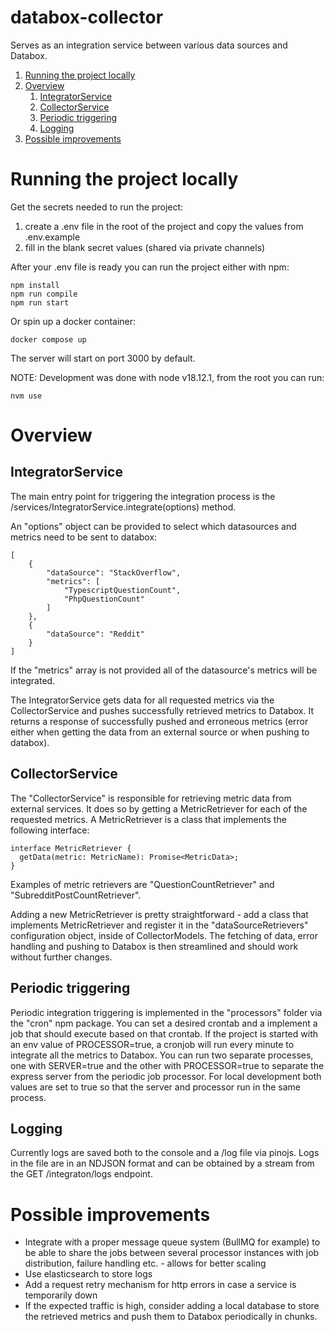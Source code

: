 # databox-collector
Serves as an integration service between various data sources and Databox.

1. [Running the project locally](#running-the-project-locally)
2. [Overview](#overview)
   1. [IntegratorService](#integratorservice)
   2. [CollectorService](#collectorservice)
   3. [Periodic triggering](#periodic-triggering)
   4. [Logging](#logging)
3. [Possible improvements](#possible-improvements)

# Running the project locally
Get the secrets needed to run the project:
1. create a .env file in the root of the project and copy the values from .env.example
2. fill in the blank secret values (shared via private channels)

After your .env file is ready you can run the project either with npm:

    npm install
    npm run compile
    npm run start

Or spin up a docker container:

    docker compose up

The server will start on port 3000 by default.

NOTE: 
Development was done with node v18.12.1, from the root you can run:

    nvm use


# Overview

## IntegratorService

The main entry point for triggering the integration process is the /services/IntegratorService.integrate(options) method.

An "options" object can be provided to select which datasources and metrics need to be sent to databox:

    [
        {
            "dataSource": "StackOverflow",
            "metrics": [
                "TypescriptQuestionCount",
                "PhpQuestionCount"
            ]
        },
        {
            "dataSource": "Reddit"
        }
    ]

If the "metrics" array is not provided all of the datasource's metrics will be integrated.

The IntegratorService gets data for all requested metrics via the CollectorService and pushes successfully retrieved metrics to Databox. It returns a response of successfully pushed and erroneous metrics (error either when getting the data from an external source or when pushing to databox).

## CollectorService

The "CollectorService" is responsible for retrieving metric data from external services. It does so by getting a MetricRetriever for each of the requested metrics. A MetricRetriever is a class that implements the following interface:

    interface MetricRetriever {
      getData(metric: MetricName): Promise<MetricData>;
    }

Examples of metric retrievers are "QuestionCountRetriever" and "SubredditPostCountRetriever". 

Adding a new MetricRetriever is pretty straightforward - add a class that implements MetricRetriever and register it in the "dataSourceRetrievers" configuration object, inside of CollectorModels. The fetching of data, error handling and pushing to Databox is then streamlined and should work without further changes.

## Periodic triggering

Periodic integration triggering is implemented in the "processors" folder via the "cron" npm package. You can set a desired crontab and a implement a job that should execute based on that crontab. If the project is started with an env value of PROCESSOR=true, a cronjob will run every minute to integrate all the metrics to Databox.
You can run two separate processes, one with SERVER=true and the other with PROCESSOR=true to separate the express server from the periodic job processor. For local development both values are set to true so that the server and processor run in the same process.

## Logging

Currently logs are saved both to the console and a <root>/log file via pinojs. Logs in the file are in an NDJSON format and can be obtained by a stream from the GET /integraton/logs endpoint.

# Possible improvements

- Integrate with a proper message queue system (BullMQ for example) to be able to share the jobs between several processor instances with job distribution, failure handling etc. - allows for better scaling
- Use elasticsearch to store logs
- Add a request retry mechanism for http errors in case a service is temporarily down
- If the expected traffic is high, consider adding a local database to store the retrieved metrics and push them to Databox periodically in chunks.
